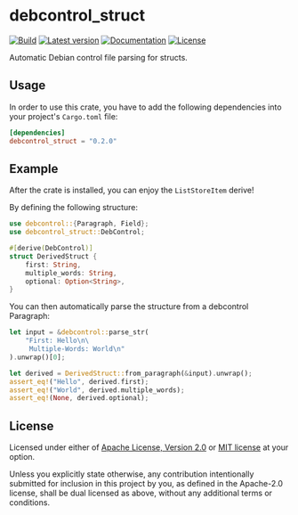 # debcontrol_struct

[![Build](https://github.com/MicroJoe/debcontrol_struct/actions/workflows/ci.yml/badge.svg)](https://github.com/MicroJoe/debcontrol_struct/actions/workflows/ci.yml)
[![Latest version](https://img.shields.io/crates/v/debcontrol_struct.svg)](https://crates.io/crates/debcontrol_struct)
[![Documentation](https://docs.rs/debcontrol_struct/badge.svg)](https://docs.rs/debcontrol_struct)
[![License](https://img.shields.io/crates/l/debcontrol_struct.svg)](https://crates.io/crates/debcontrol_struct)

Automatic Debian control file parsing for structs.

## Usage

In order to use this crate, you have to add the following dependencies into
your project's `Cargo.toml` file:

```toml
[dependencies]
debcontrol_struct = "0.2.0"
```

## Example

After the crate is installed, you can enjoy the `ListStoreItem` derive!

By defining the following structure:

```rust
use debcontrol::{Paragraph, Field};
use debcontrol_struct::DebControl;

#[derive(DebControl)]
struct DerivedStruct {
    first: String,
    multiple_words: String,
    optional: Option<String>,
}
```

You can then automatically parse the structure from a debcontrol Paragraph:

```rust
let input = &debcontrol::parse_str(
    "First: Hello\n\
     Multiple-Words: World\n"
).unwrap()[0];

let derived = DerivedStruct::from_paragraph(&input).unwrap();
assert_eq!("Hello", derived.first);
assert_eq!("World", derived.multiple_words);
assert_eq!(None, derived.optional);
```

## License

Licensed under either of [Apache License, Version 2.0](LICENSE-APACHE) or [MIT
license](LICENSE-MIT) at your option.

Unless you explicitly state otherwise, any contribution intentionally submitted
for inclusion in this project by you, as defined in the Apache-2.0 license,
shall be dual licensed as above, without any additional terms or conditions.
